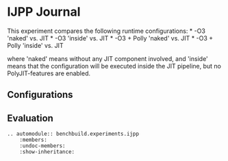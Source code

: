 # IJPP Journal

This experiment compares the following runtime configurations:
    * -O3 'naked' vs. JIT
    * -O3 'inside' vs. JIT
    * -O3 + Polly 'naked' vs. JIT
    * -O3 + Polly 'inside' vs. JIT

where 'naked' means without any JIT component involved, and 'inside' means
that the configuration will be executed inside the JIT pipeline, but
no PolyJIT-features are enabled.

## Configurations

## Evaluation

```eval_rst
.. automodule:: benchbuild.experiments.ijpp
    :members:
    :undoc-members:
    :show-inheritance:
```
